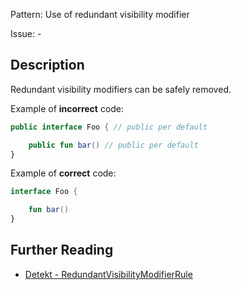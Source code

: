 Pattern: Use of redundant visibility modifier

Issue: -

## Description

Redundant visibility modifiers can be safely removed.

Example of **incorrect** code:

```kotlin
public interface Foo { // public per default

    public fun bar() // public per default
}
```

Example of **correct** code:

```kotlin
interface Foo {

    fun bar()
}
```

## Further Reading

* [Detekt - RedundantVisibilityModifierRule](https://arturbosch.github.io/detekt/style.html#redundantvisibilitymodifierrule)